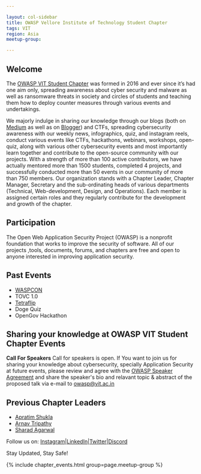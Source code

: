 ```yaml
---

layout: col-sidebar
title: OWASP Vellore Institute of Technology Student Chapter
tags: VIT
region: Asia
meetup-group:

---
```


## Welcome
The [OWASP VIT Student Chapter](https://owaspvit.com) was formed in 2016 and ever since it’s had one aim only, spreading awareness about cyber security and malware as well as ransomware threats in society and circles of students and teaching them how to deploy counter measures through various events and undertakings. 

We majorly indulge in sharing our knowledge through our blogs (both on [Medium](https://medium.owaspvit.com/) as well as on [Blogger](https://blog.owaspvit.com/)) and CTFs, spreading cybersecurity awareness with our weekly news, infographics, quiz, and instagram reels, conduct various events like CTFs, hackathons, webinars, workshops, open-quiz, along with various other cybersecurity events and most importantly learn together and contribute to the open-source community with our projects.
With a strength of more than 100 active contributors, we have actually mentored more than 1500 students, completed 4 projects, and successfully conducted more than 50 events in our community of more than 750 members. Our organization stands with a Chapter Leader, Chapter Manager, Secretary and the sub-ordinating heads of various departments (Technical, Web-development, Design, and Operations). Each member is assigned certain roles and they regularly contribute for the development and growth of the chapter.

## Participation
The Open Web Application Security Project (OWASP) is a nonprofit foundation that works to improve the security of software. All of our projects ,tools, documents, forums, and chapters are free and open to anyone interested in improving application security. 

## Past Events
<ul><li><a href="https://owaspvit.com/waspcon/")>WASPCON</a></li><li>TOVC 1.0</li><li><a href="https://tetraflip.owaspvit.com/">Tetraflip</a></li><li>Doge Quiz</li><li>OpenGov Hackathon</li></ul>

## Sharing your knowledge at OWASP VIT Student Chapter Events
<b>Call For Speakers</b>
Call for speakers is open. If You want to join us for sharing your knowledge about cybersecurity, specially Application Security at future events, please review and agree with the [OWASP Speaker Agreement](https://owasp.org/www-policy/legal/speaker-agreement) and share the speaker's bio and relavant topic & abstract of the proposed talk via e-mail to <a>owasp@vit.ac.in</a>

## Previous Chapter Leaders
<ul><li><a href="https://www.linkedin.com/in/apratimshukla6/">Apratim Shukla</a></li><li><a href="https://www.linkedin.com/in/arnav-tripathy-202177173/">Arnav Tripathy</a></li><li><a href="https://www.linkedin.com/in/sharadagarwal1126/">Sharad Agarwal</a></li></ul>

Follow us on: [Instagram](https://www.instagram.com/owaspvit/)|[LinkedIn](https://www.linkedin.com/company/owasp-vit-student-chapter)|[Twitter](https://twitter.com/owaspvit)|[Discord](https://discord.gg/rKqdRUDvSw)

Stay Updated, Stay Safe! 
<!--Next Meeting/Event  You should keep this section as it will populate your meetup events -->
{% include chapter_events.html group=page.meetup-group %}
